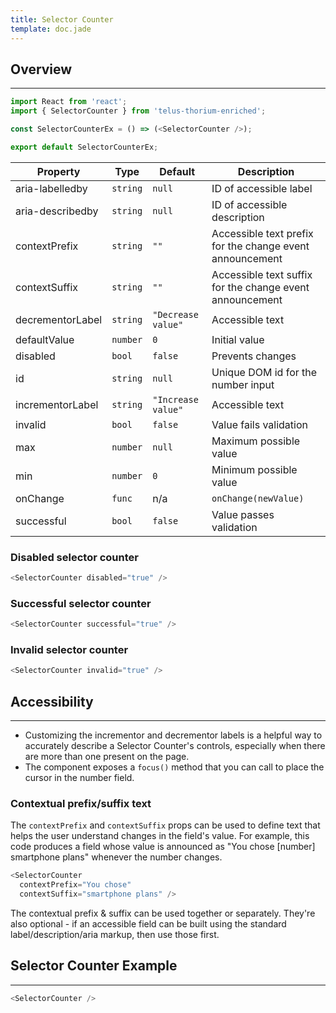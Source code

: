 ```yaml
---
title: Selector Counter
template: doc.jade
---
```


## Overview

---

<div id="selectorCounter-min1-max5"></div>
<script type="text/babel">
  ReactDOM.render(
    <Thorium.SelectorCounter max="5" />,
    document.getElementById('selectorCounter-min1-max5')
  );
</script>

```javascript
import React from 'react';
import { SelectorCounter } from 'telus-thorium-enriched';

const SelectorCounterEx = () => (<SelectorCounter />);

export default SelectorCounterEx;
```

| Property | Type | Default | Description |
|---|---|---|---|
| aria-labelledby | `string` | `null` | ID of accessible label |
| aria-describedby | `string` | `null` | ID of accessible description |
| contextPrefix | `string` | `""` | Accessible text prefix for the change event announcement |
| contextSuffix | `string` | `""` | Accessible text suffix for the change event announcement |
| decrementorLabel | `string` | `"Decrease value"` | Accessible text |
| defaultValue | `number` | `0` | Initial value |
| disabled | `bool` | `false` | Prevents changes |
| id | `string` | `null` | Unique DOM id for the number input |
| incrementorLabel | `string` | `"Increase value"` | Accessible text |
| invalid | `bool` | `false` | Value fails validation |
| max | `number` | `null` | Maximum possible value |
| min | `number` | `0` | Minimum possible value |
| onChange | `func` | n/a | `onChange(newValue)` |
| successful | `bool` | `false` | Value passes validation |

### Disabled selector counter

<div id="selectorCounter-disabled"></div>
<script type="text/babel">
  ReactDOM.render(
    <Thorium.SelectorCounter disabled="true" aria-labelledby="disabled-selector-counter" />,
    document.getElementById('selectorCounter-disabled')
  );
</script>

```js
<SelectorCounter disabled="true" />
```

### Successful selector counter

<div id="selectorCounter-successful"></div>
<script type="text/babel">
  ReactDOM.render(
    <Thorium.SelectorCounter successful="true" aria-labelledby="successful-selector-counter" />,
    document.getElementById('selectorCounter-successful')
  );
</script>

```js
<SelectorCounter successful="true" />
```

### Invalid selector counter

<div id="selectorCounter-invalid"></div>
<script type="text/babel">
  ReactDOM.render(
    <Thorium.SelectorCounter invalid="true" aria-labelledby="invalid-selector-counter" />,
    document.getElementById('selectorCounter-invalid')
  );
</script>

```js
<SelectorCounter invalid="true" />
```

## Accessibility

---

* Customizing the incrementor and decrementor labels is a helpful way to accurately describe a Selector Counter's controls, especially when there are more than one present on the page.
* The component exposes a `focus()` method that you can call to place the cursor in the number field.

### Contextual prefix/suffix text

The `contextPrefix` and `contextSuffix` props can be used to define text that helps the user understand changes in the field's value. For example, this code produces a field whose value is announced as "You chose [number] smartphone plans" whenever the number changes.

```js
<SelectorCounter
  contextPrefix="You chose"
  contextSuffix="smartphone plans" />
```

The contextual prefix &amp; suffix can be used together or separately. They're also optional - if an accessible field can be built using the standard label/description/aria markup, then use those first.

## Selector Counter Example

---

<div id="selectorCounterExample-noprops"></div>
<script type="text/babel">
  ReactDOM.render(
    <Thorium.SelectorCounterExample />,
    document.getElementById('selectorCounterExample-noprops')
  );
</script>

```js
<SelectorCounter />
```
